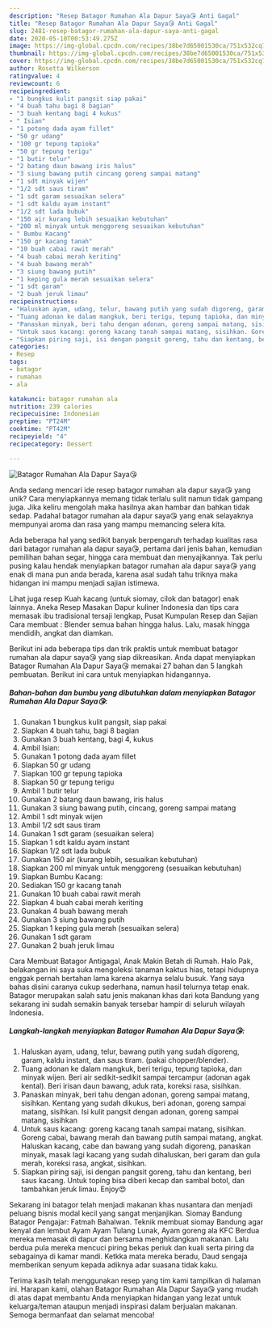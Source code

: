 ```yaml
---
description: "Resep Batagor Rumahan Ala Dapur Saya😘 Anti Gagal"
title: "Resep Batagor Rumahan Ala Dapur Saya😘 Anti Gagal"
slug: 2481-resep-batagor-rumahan-ala-dapur-saya-anti-gagal
date: 2020-05-10T00:53:49.275Z
image: https://img-global.cpcdn.com/recipes/38be7d65001530ca/751x532cq70/batagor-rumahan-ala-dapur-saya😘-foto-resep-utama.jpg
thumbnail: https://img-global.cpcdn.com/recipes/38be7d65001530ca/751x532cq70/batagor-rumahan-ala-dapur-saya😘-foto-resep-utama.jpg
cover: https://img-global.cpcdn.com/recipes/38be7d65001530ca/751x532cq70/batagor-rumahan-ala-dapur-saya😘-foto-resep-utama.jpg
author: Rosetta Wilkerson
ratingvalue: 4
reviewcount: 6
recipeingredient:
- "1 bungkus kulit pangsit siap pakai"
- "4 buah tahu bagi 8 bagian"
- "3 buah kentang bagi 4 kukus"
- " Isian"
- "1 potong dada ayam fillet"
- "50 gr udang"
- "100 gr tepung tapioka"
- "50 gr tepung terigu"
- "1 butir telur"
- "2 batang daun bawang iris halus"
- "3 siung bawang putih cincang goreng sampai matang"
- "1 sdt minyak wijen"
- "1/2 sdt saus tiram"
- "1 sdt garam sesuaikan selera"
- "1 sdt kaldu ayam instant"
- "1/2 sdt lada bubuk"
- "150 air kurang lebih sesuaikan kebutuhan"
- "200 ml minyak untuk menggoreng sesuaikan kebutuhan"
- " Bumbu Kacang"
- "150 gr kacang tanah"
- "10 buah cabai rawit merah"
- "4 buah cabai merah keriting"
- "4 buah bawang merah"
- "3 siung bawang putih"
- "1 keping gula merah sesuaikan selera"
- "1 sdt garam"
- "2 buah jeruk limau"
recipeinstructions:
- "Haluskan ayam, udang, telur, bawang putih yang sudah digoreng, garam, kaldu instant, dan saus tiram. (pakai chopper/blender)."
- "Tuang adonan ke dalam mangkuk, beri terigu, tepung tapioka, dan minyak wijen. Beri air sedikit-sedikit sampai tercampur (adonan agak kental). Beri irisan daun bawang, aduk rata, koreksi rasa, sisihkan."
- "Panaskan minyak, beri tahu dengan adonan, goreng sampai matang, sisihkan. Kentang yang sudah dikukus, beri adonan, goreng sampai matang, sisihkan. Isi kulit pangsit dengan adonan, goreng sampai matang, sisihkan"
- "Untuk saus kacang: goreng kacang tanah sampai matang, sisihkan. Goreng cabai, bawang merah dan bawang putih sampai matang, angkat. Haluskan kacang, cabe dan bawang yang sudah digoreng, panaskan minyak, masak lagi kacang yang sudah dihaluskan, beri garam dan gula merah, koreksi rasa, angkat, sisihkan."
- "Siapkan piring saji, isi dengan pangsit goreng, tahu dan kentang, beri saus kacang. Untuk toping bisa diberi kecap dan sambal botol, dan tambahkan jeruk limau. Enjoy😍"
categories:
- Resep
tags:
- batagor
- rumahan
- ala

katakunci: batagor rumahan ala 
nutrition: 239 calories
recipecuisine: Indonesian
preptime: "PT24M"
cooktime: "PT42M"
recipeyield: "4"
recipecategory: Dessert

---
```



![Batagor Rumahan Ala Dapur Saya😘](https://img-global.cpcdn.com/recipes/38be7d65001530ca/751x532cq70/batagor-rumahan-ala-dapur-saya😘-foto-resep-utama.jpg)

Anda sedang mencari ide resep batagor rumahan ala dapur saya😘 yang unik? Cara menyiapkannya memang tidak terlalu sulit namun tidak gampang juga. Jika keliru mengolah maka hasilnya akan hambar dan bahkan tidak sedap. Padahal batagor rumahan ala dapur saya😘 yang enak selayaknya mempunyai aroma dan rasa yang mampu memancing selera kita.

Ada beberapa hal yang sedikit banyak berpengaruh terhadap kualitas rasa dari batagor rumahan ala dapur saya😘, pertama dari jenis bahan, kemudian pemilihan bahan segar, hingga cara membuat dan menyajikannya. Tak perlu pusing kalau hendak menyiapkan batagor rumahan ala dapur saya😘 yang enak di mana pun anda berada, karena asal sudah tahu triknya maka hidangan ini mampu menjadi sajian istimewa.

Lihat juga resep Kuah kacang (untuk siomay, cilok dan batagor) enak lainnya. Aneka Resep Masakan Dapur kuliner Indonesia dan tips cara memasak ibu tradisional tersaji lengkap, Pusat Kumpulan Resep dan Sajian Cara membuat : Blender semua bahan hingga halus. Lalu, masak hingga mendidih, angkat dan diamkan.


Berikut ini ada beberapa tips dan trik praktis untuk membuat batagor rumahan ala dapur saya😘 yang siap dikreasikan. Anda dapat menyiapkan Batagor Rumahan Ala Dapur Saya😘 memakai 27 bahan dan 5 langkah pembuatan. Berikut ini cara untuk menyiapkan hidangannya.

<!--inarticleads1-->

##### Bahan-bahan dan bumbu yang dibutuhkan dalam menyiapkan Batagor Rumahan Ala Dapur Saya😘:

1. Gunakan 1 bungkus kulit pangsit, siap pakai
1. Siapkan 4 buah tahu, bagi 8 bagian
1. Gunakan 3 buah kentang, bagi 4, kukus
1. Ambil  Isian:
1. Gunakan 1 potong dada ayam fillet
1. Siapkan 50 gr udang
1. Siapkan 100 gr tepung tapioka
1. Siapkan 50 gr tepung terigu
1. Ambil 1 butir telur
1. Gunakan 2 batang daun bawang, iris halus
1. Gunakan 3 siung bawang putih, cincang, goreng sampai matang
1. Ambil 1 sdt minyak wijen
1. Ambil 1/2 sdt saus tiram
1. Gunakan 1 sdt garam (sesuaikan selera)
1. Siapkan 1 sdt kaldu ayam instant
1. Siapkan 1/2 sdt lada bubuk
1. Gunakan 150 air (kurang lebih, sesuaikan kebutuhan)
1. Siapkan 200 ml minyak untuk menggoreng (sesuaikan kebutuhan)
1. Siapkan  Bumbu Kacang:
1. Sediakan 150 gr kacang tanah
1. Gunakan 10 buah cabai rawit merah
1. Siapkan 4 buah cabai merah keriting
1. Gunakan 4 buah bawang merah
1. Gunakan 3 siung bawang putih
1. Siapkan 1 keping gula merah (sesuaikan selera)
1. Gunakan 1 sdt garam
1. Gunakan 2 buah jeruk limau


Cara Membuat Batagor Antigagal, Anak Makin Betah di Rumah. Halo Pak, belakangan ini saya suka mengoleksi tanaman kaktus hias, tetapi hidupnya enggak pernah bertahan lama karena akarnya selalu busuk. Yang saya bahas disini caranya cukup sederhana, namun hasil telurnya tetap enak. Batagor merupakan salah satu jenis makanan khas dari kota Bandung yang sekarang ini sudah semakin banyak tersebar hampir di seluruh wilayah Indonesia. 

<!--inarticleads2-->

##### Langkah-langkah menyiapkan Batagor Rumahan Ala Dapur Saya😘:

1. Haluskan ayam, udang, telur, bawang putih yang sudah digoreng, garam, kaldu instant, dan saus tiram. (pakai chopper/blender).
1. Tuang adonan ke dalam mangkuk, beri terigu, tepung tapioka, dan minyak wijen. Beri air sedikit-sedikit sampai tercampur (adonan agak kental). Beri irisan daun bawang, aduk rata, koreksi rasa, sisihkan.
1. Panaskan minyak, beri tahu dengan adonan, goreng sampai matang, sisihkan. Kentang yang sudah dikukus, beri adonan, goreng sampai matang, sisihkan. Isi kulit pangsit dengan adonan, goreng sampai matang, sisihkan
1. Untuk saus kacang: goreng kacang tanah sampai matang, sisihkan. Goreng cabai, bawang merah dan bawang putih sampai matang, angkat. Haluskan kacang, cabe dan bawang yang sudah digoreng, panaskan minyak, masak lagi kacang yang sudah dihaluskan, beri garam dan gula merah, koreksi rasa, angkat, sisihkan.
1. Siapkan piring saji, isi dengan pangsit goreng, tahu dan kentang, beri saus kacang. Untuk toping bisa diberi kecap dan sambal botol, dan tambahkan jeruk limau. Enjoy😍


Sekarang ini batagor telah menjadi makanan khas nusantara dan menjadi peluang bisnis modal kecil yang sangat menjanjikan. Siomay Bandung Batagor Pengajar: Fatmah Bahalwan. Teknik membuat siomay Bandung agar kenyal dan lembut Ayam Ayam Tulang Lunak, Ayam goreng ala KFC Berdua mereka memasak di dapur dan bersama menghidangkan makanan. Lalu berdua pula mereka mencuci piring bekas periuk dan kuali serta piring da sebagainya di kamar mandi. Ketkka mata mereka beradu, Daud sengaja memberikan senyum kepada adiknya adar suasana tidak kaku. 

Terima kasih telah menggunakan resep yang tim kami tampilkan di halaman ini. Harapan kami, olahan Batagor Rumahan Ala Dapur Saya😘 yang mudah di atas dapat membantu Anda menyiapkan hidangan yang lezat untuk keluarga/teman ataupun menjadi inspirasi dalam berjualan makanan. Semoga bermanfaat dan selamat mencoba!
